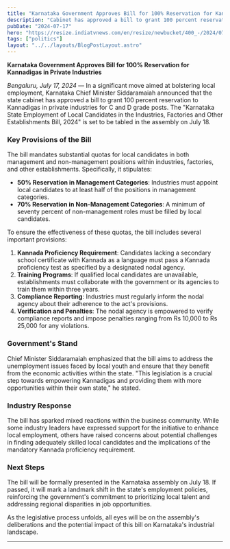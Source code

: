 ```yaml
---
title: "Karnataka Government Approves Bill for 100% Reservation for Kannadigas"
description: "Cabinet has approved a bill to grant 100 percent reservation to Kannadigas in private industries for C and D grade posts"
pubDate: "2024-07-17"
hero: "https://resize.indiatvnews.com/en/resize/newbucket/400_-/2024/07/siddaramaiah-1721183028.jpg"
tags: ["politics"]
layout: "../../layouts/BlogPostLayout.astro"
---
```

**Karnataka Government Approves Bill for 100% Reservation for Kannadigas in Private Industries**

*Bengaluru, July 17, 2024* — In a significant move aimed at bolstering local employment, Karnataka Chief Minister Siddaramaiah announced that the state cabinet has approved a bill to grant 100 percent reservation to Kannadigas in private industries for C and D grade posts. The "Karnataka State Employment of Local Candidates in the Industries, Factories and Other Establishments Bill, 2024" is set to be tabled in the assembly on July 18.

### Key Provisions of the Bill

The bill mandates substantial quotas for local candidates in both management and non-management positions within industries, factories, and other establishments. Specifically, it stipulates:

- **50% Reservation in Management Categories**: Industries must appoint local candidates to at least half of the positions in management categories.
- **70% Reservation in Non-Management Categories**: A minimum of seventy percent of non-management roles must be filled by local candidates.

To ensure the effectiveness of these quotas, the bill includes several important provisions:

1. **Kannada Proficiency Requirement**: Candidates lacking a secondary school certificate with Kannada as a language must pass a Kannada proficiency test as specified by a designated nodal agency.
2. **Training Programs**: If qualified local candidates are unavailable, establishments must collaborate with the government or its agencies to train them within three years.
3. **Compliance Reporting**: Industries must regularly inform the nodal agency about their adherence to the act's provisions.
4. **Verification and Penalties**: The nodal agency is empowered to verify compliance reports and impose penalties ranging from Rs 10,000 to Rs 25,000 for any violations.

### Government's Stand

Chief Minister Siddaramaiah emphasized that the bill aims to address the unemployment issues faced by local youth and ensure that they benefit from the economic activities within the state. "This legislation is a crucial step towards empowering Kannadigas and providing them with more opportunities within their own state," he stated.

### Industry Response

The bill has sparked mixed reactions within the business community. While some industry leaders have expressed support for the initiative to enhance local employment, others have raised concerns about potential challenges in finding adequately skilled local candidates and the implications of the mandatory Kannada proficiency requirement.

### Next Steps

The bill will be formally presented in the Karnataka assembly on July 18. If passed, it will mark a landmark shift in the state's employment policies, reinforcing the government's commitment to prioritizing local talent and addressing regional disparities in job opportunities.

As the legislative process unfolds, all eyes will be on the assembly's deliberations and the potential impact of this bill on Karnataka's industrial landscape.

---